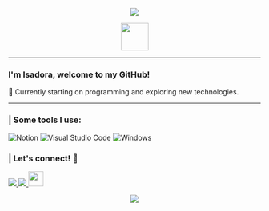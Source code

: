 <!DOCTYPE html>
<html lang="en">
<head>
<meta charset="UTF-8">
<meta name="viewport" content="width=device-width, initial-scale=1.0">
</head>
<body>

<p style="text-align: center;">
  <img src="https://capsule-render.vercel.app/api?text=Hi%20there!&animation=fadeIn&type=waving&color=gradient&height=100">
</p><img src="https://media.giphy.com/media/nbY1wpPSoXPRieneoA/giphy.gif" width="55" style="display: block; margin: 0 auto;">
<hr>

<h3>I'm Isadora, welcome to my GitHub!</h3>
<p>👾 Currently starting on programming and exploring new technologies.</p>

<hr>

<h3>| Some tools I use:</h3>
<p>
  <img src="https://img.shields.io/badge/Notion-%23000000.svg?style=for-the-badge&logo=notion&logoColor=white" alt="Notion">
  <img src="https://img.shields.io/badge/Visual_Studio_Code-0078D4?style=for-the-badge&logo=visual%20studio%20code&logoColor=white" alt="Visual Studio Code">
  <img src="https://img.shields.io/badge/windows-131F37?style=for-the-badge&logo=windows&logoColor=white" alt="Windows">
</p>

<h3>| Let's connect! 💬</h3>
<p style="text-align: left;">
  <a href="mailto:isadoracoutosoares@gmail.com" alt="Gmail">
    <img src="https://img.shields.io/badge/-Gmail-%23333?style=for-the-badge&logo=gmail&logoColor=white">
  </a>
  <a href="https://www.linkedin.com/in/isadora-couto" alt="Linkedin">
    <img src="https://img.shields.io/badge/-LinkedIn-%230077B5?style=for-the-badge&logo=linkedin&logoColor=white">
  </a>
  <a href="https://www.instagram.com/thvdora/">
    <img height="30" src="https://user-images.githubusercontent.com/46517096/166974368-9798f39f-1f46-499c-b14e-81f0a3f83a06.png">
  </a>
</p>

<p style="text-align: center;">
  <img src="https://capsule-render.vercel.app/api?type=waving&height=149&color=gradient&section=footer&reversal=true">
</p>

</body>
</html>
